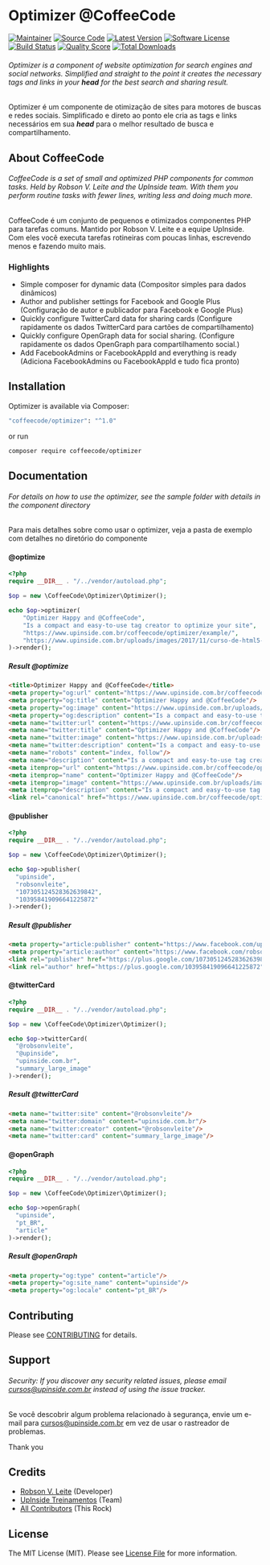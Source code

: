 # Optimizer @CoffeeCode

[![Maintainer](http://img.shields.io/badge/maintainer-@robsonvleite-blue.svg?style=flat-square)](https://twitter.com/robsonvleite)
[![Source Code](http://img.shields.io/badge/source-coffeecode/optimizer-blue.svg?style=flat-square)](https://github.com/robsonvleite/optimizer)
[![Latest Version](https://img.shields.io/github/release/robsonvleite/optimizer.svg?style=flat-square)](https://github.com/robsonvleite/optimizer/releases)
[![Software License](https://img.shields.io/badge/license-MIT-brightgreen.svg?style=flat-square)](LICENSE)
[![Build Status](https://scrutinizer-ci.com/g/robsonvleite/optimizer/badges/build.png?b=master)](https://scrutinizer-ci.com/g/robsonvleite/optimizer/build-status/master)
[![Quality Score](https://img.shields.io/scrutinizer/g/robsonvleite/optimizer.svg?style=flat-square)](https://scrutinizer-ci.com/g/robsonvleite/optimizer)
[![Total Downloads](https://img.shields.io/packagist/dt/coffeecode/optimizer.svg?style=flat-square)](https://packagist.org/packages/coffeecode/optimizer)

###### Optimizer is a component of website optimization for search engines and social networks. Simplified and straight to the point it creates the necessary tags and links in your ***head*** for the best search and sharing result.

Optimizer é um componente de otimização de sites para motores de buscas e redes sociais. Simplificado e direto ao ponto ele cria as tags e links necessários em sua ***head*** para o melhor resultado de busca e compartilhamento.

## About CoffeeCode

###### CoffeeCode is a set of small and optimized PHP components for common tasks. Held by Robson V. Leite and the UpInside team. With them you perform routine tasks with fewer lines, writing less and doing much more.

CoffeeCode é um conjunto de pequenos e otimizados componentes PHP para tarefas comuns. Mantido por Robson V. Leite e a equipe UpInside. Com eles você executa tarefas rotineiras com poucas linhas, escrevendo menos e fazendo muito mais.

### Highlights

- Simple composer for dynamic data (Compositor simples para dados dinâmicos)
- Author and publisher settings for Facebook and Google Plus (Configuração de autor e publicador para Facebook e Google Plus)
- Quickly configure TwitterCard data for sharing cards (Configure rapidamente os dados TwitterCard para cartões de compartilhamento)
- Quickly configure OpenGraph data for social sharing. (Configure rapidamente os dados OpenGraph para compartilhamento social.)
- Add FacebookAdmins or FacebookAppId and everything is ready (Adiciona FacebookAdmins ou FacebookAppId e tudo fica pronto)

## Installation

Optimizer is available via Composer:

```bash
"coffeecode/optimizer": "^1.0"
```

or run

```bash
composer require coffeecode/optimizer
```

## Documentation

###### For details on how to use the optimizer, see the sample folder with details in the component directory

Para mais detalhes sobre como usar o optimizer, veja a pasta de exemplo com detalhes no diretório do componente

#### @optimize

```php
<?php
require __DIR__ . "/../vendor/autoload.php";

$op = new \CoffeeCode\Optimizer\Optimizer();

echo $op->optimizer(
    "Optimizer Happy and @CoffeeCode",
    "Is a compact and easy-to-use tag creator to optimize your site",
    "https://www.upinside.com.br/coffeecode/optimizer/example/",
    "https://www.upinside.com.br/uploads/images/2017/11/curso-de-html5-preparando-ambiente-de-trabalho-aula-02-1511276983.jpg"
)->render();
```

##### Result @optimize

````html
<title>Optimizer Happy and @CoffeeCode</title>
<meta property="og:url" content="https://www.upinside.com.br/coffeecode/optimizer/example/"/>
<meta property="og:title" content="Optimizer Happy and @CoffeeCode"/>
<meta property="og:image" content="https://www.upinside.com.br/uploads/images/2017/11/curso-de-html5-preparando-ambiente-de-trabalho-aula-02-1511276983.jpg"/>
<meta property="og:description" content="Is a compact and easy-to-use tag creator to optimize your site"/>
<meta name="twitter:url" content="https://www.upinside.com.br/coffeecode/optimizer/example/"/>
<meta name="twitter:title" content="Optimizer Happy and @CoffeeCode"/>
<meta name="twitter:image" content="https://www.upinside.com.br/uploads/images/2017/11/curso-de-html5-preparando-ambiente-de-trabalho-aula-02-1511276983.jpg"/>
<meta name="twitter:description" content="Is a compact and easy-to-use tag creator to optimize your site"/>
<meta name="robots" content="index, follow"/>
<meta name="description" content="Is a compact and easy-to-use tag creator to optimize your site"/>
<meta itemprop="url" content="https://www.upinside.com.br/coffeecode/optimizer/example/"/>
<meta itemprop="name" content="Optimizer Happy and @CoffeeCode"/>
<meta itemprop="image" content="https://www.upinside.com.br/uploads/images/2017/11/curso-de-html5-preparando-ambiente-de-trabalho-aula-02-1511276983.jpg"/>
<meta itemprop="description" content="Is a compact and easy-to-use tag creator to optimize your site"/>
<link rel="canonical" href="https://www.upinside.com.br/coffeecode/optimizer/example/"/>
````

#### @publisher

```php
<?php
require __DIR__ . "/../vendor/autoload.php";

$op = new \CoffeeCode\Optimizer\Optimizer();

echo $op->publisher(
  "upinside",
  "robsonvleite",
  "107305124528362639842",
  "103958419096641225872"
)->render();
```

##### Result @publisher

````html
<meta property="article:publisher" content="https://www.facebook.com/upinside"/>
<meta property="article:author" content="https://www.facebook.com/robsonvleite"/>
<link rel="publisher" href="https://plus.google.com/107305124528362639842"/>
<link rel="author" href="https://plus.google.com/103958419096641225872"/>
````

#### @twitterCard

```php
<?php
require __DIR__ . "/../vendor/autoload.php";

$op = new \CoffeeCode\Optimizer\Optimizer();

echo $op->twitterCard(
  "@robsonvleite",
  "@upinside",
  "upinside.com.br",
  "summary_large_image"
)->render();
```

##### Result @twitterCard

````html
<meta name="twitter:site" content="@robsonvleite"/>
<meta name="twitter:domain" content="upinside.com.br"/>
<meta name="twitter:creator" content="@robsonvleite"/>
<meta name="twitter:card" content="summary_large_image"/>
````

#### @openGraph

```php
<?php
require __DIR__ . "/../vendor/autoload.php";

$op = new \CoffeeCode\Optimizer\Optimizer();

echo $op->openGraph(
  "upinside",
  "pt_BR",
  "article"
)->render();
```

##### Result @openGraph

````html
<meta property="og:type" content="article"/>
<meta property="og:site_name" content="upinside"/>
<meta property="og:locale" content="pt_BR"/>
````

## Contributing

Please see [CONTRIBUTING](https://github.com/robsonvleite/optimizer/blob/master/CONTRIBUTING.md) for details.

## Support

###### Security: If you discover any security related issues, please email cursos@upinside.com.br instead of using the issue tracker.

Se você descobrir algum problema relacionado à segurança, envie um e-mail para cursos@upinside.com.br em vez de usar o rastreador de problemas.

Thank you

## Credits

- [Robson V. Leite](https://github.com/robsonvleite) (Developer)
- [UpInside Treinamentos](https://github.com/upinside) (Team)
- [All Contributors](https://github.com/robsonvleite/optimizer/contributors) (This Rock)

## License

The MIT License (MIT). Please see [License File](https://github.com/robsonvleite/optimizer/blob/master/LICENSE) for more information.